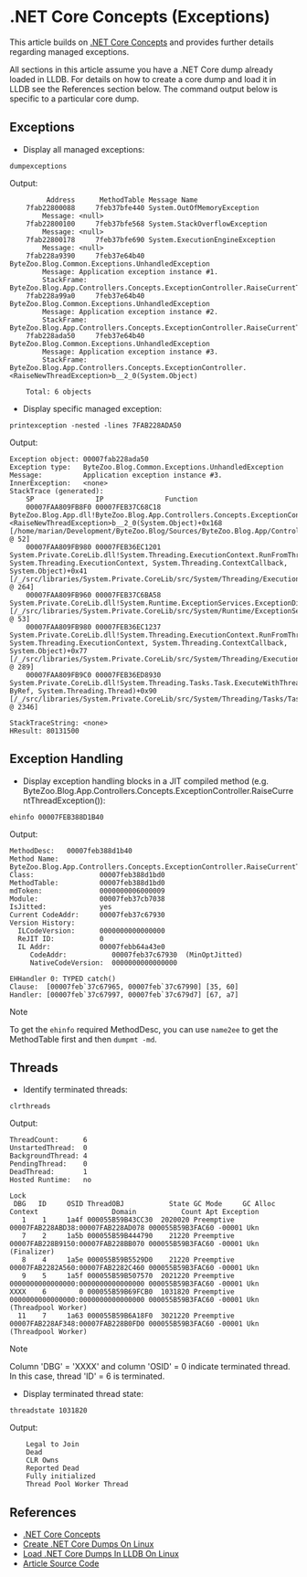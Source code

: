 # .NET Core Concepts (Exceptions)

This article builds on [.NET Core Concepts](./.NET%20Core%20Concepts%20(Summary).md) and provides further details regarding managed exceptions.

All sections in this article assume you have a .NET Core dump already loaded in LLDB. For details on how to create a core dump and load it in LLDB see the References section below. The command output below is specific to a particular core dump.

## Exceptions

* Display all managed exceptions:

```
dumpexceptions
```

Output:
```
         Address      MethodTable Message Name
    7fab22800088     7feb37bfe440 System.OutOfMemoryException
        Message: <null>
    7fab22800100     7feb37bfe568 System.StackOverflowException
        Message: <null>
    7fab22800178     7feb37bfe690 System.ExecutionEngineException
        Message: <null>
    7fab228a9390     7feb37e64b40 ByteZoo.Blog.Common.Exceptions.UnhandledException
        Message: Application exception instance #1.
        StackFrame: ByteZoo.Blog.App.Controllers.Concepts.ExceptionController.RaiseCurrentThreadException(System.String)
    7fab228a99a0     7feb37e64b40 ByteZoo.Blog.Common.Exceptions.UnhandledException
        Message: Application exception instance #2.
        StackFrame: ByteZoo.Blog.App.Controllers.Concepts.ExceptionController.RaiseCurrentThreadException(System.String)
    7fab228ada50     7feb37e64b40 ByteZoo.Blog.Common.Exceptions.UnhandledException
        Message: Application exception instance #3.
        StackFrame: ByteZoo.Blog.App.Controllers.Concepts.ExceptionController.<RaiseNewThreadException>b__2_0(System.Object)

    Total: 6 objects
```

* Display specific managed exception:

```
printexception -nested -lines 7FAB228ADA50
```

Output:
```
Exception object: 00007fab228ada50
Exception type:   ByteZoo.Blog.Common.Exceptions.UnhandledException
Message:          Application exception instance #3.
InnerException:   <none>
StackTrace (generated):
    SP               IP               Function
    00007FAA809FB8F0 00007FEB37C68C18 ByteZoo.Blog.App.dll!ByteZoo.Blog.App.Controllers.Concepts.ExceptionController.<RaiseNewThreadException>b__2_0(System.Object)+0x168 [/home/marian/Development/ByteZoo.Blog/Sources/ByteZoo.Blog.App/Controllers/Concepts/ExceptionController.cs @ 52]
    00007FAA809FB980 00007FEB36EC1201 System.Private.CoreLib.dll!System.Threading.ExecutionContext.RunFromThreadPoolDispatchLoop(System.Threading.Thread, System.Threading.ExecutionContext, System.Threading.ContextCallback, System.Object)+0x41 [/_/src/libraries/System.Private.CoreLib/src/System/Threading/ExecutionContext.cs @ 264]
    00007FAA809FB960 00007FEB37C6BA58 System.Private.CoreLib.dll!System.Runtime.ExceptionServices.ExceptionDispatchInfo.Throw()+0x38 [/_/src/libraries/System.Private.CoreLib/src/System/Runtime/ExceptionServices/ExceptionDispatchInfo.cs @ 53]
    00007FAA809FB980 00007FEB36EC1237 System.Private.CoreLib.dll!System.Threading.ExecutionContext.RunFromThreadPoolDispatchLoop(System.Threading.Thread, System.Threading.ExecutionContext, System.Threading.ContextCallback, System.Object)+0x77 [/_/src/libraries/System.Private.CoreLib/src/System/Threading/ExecutionContext.cs @ 289]
    00007FAA809FB9C0 00007FEB36ED8930 System.Private.CoreLib.dll!System.Threading.Tasks.Task.ExecuteWithThreadLocal(System.Threading.Tasks.Task ByRef, System.Threading.Thread)+0x90 [/_/src/libraries/System.Private.CoreLib/src/System/Threading/Tasks/Task.cs @ 2346]

StackTraceString: <none>
HResult: 80131500
```

## Exception Handling

* Display exception handling blocks in a JIT compiled method (e.g. ByteZoo.Blog.App.Controllers.Concepts.ExceptionController.RaiseCurrentThreadException()):

```
ehinfo 00007FEB388D1B40
```

Output:
```
MethodDesc:   00007feb388d1b40
Method Name:          ByteZoo.Blog.App.Controllers.Concepts.ExceptionController.RaiseCurrentThreadException(System.String)
Class:                00007feb388d1bd0
MethodTable:          00007feb388d1bd0
mdToken:              0000000006000009
Module:               00007feb37cb7038
IsJitted:             yes
Current CodeAddr:     00007feb37c67930
Version History:
  ILCodeVersion:      0000000000000000
  ReJIT ID:           0
  IL Addr:            00007febb64a43e0
     CodeAddr:           00007feb37c67930  (MinOptJitted)
     NativeCodeVersion:  0000000000000000

EHHandler 0: TYPED catch() 
Clause:  [00007feb`37c67965, 00007feb`37c67990] [35, 60]
Handler: [00007feb`37c67997, 00007feb`37c679d7] [67, a7]
```

> [!NOTE]
> To get the `ehinfo` required MethodDesc, you can use `name2ee` to get the MethodTable first and then `dumpmt -md`.

## Threads

* Identify terminated threads:

```
clrthreads
```

Output:
```
ThreadCount:      6
UnstartedThread:  0
BackgroundThread: 4
PendingThread:    0
DeadThread:       1
Hosted Runtime:   no
                                                                                                            Lock  
 DBG   ID     OSID ThreadOBJ           State GC Mode     GC Alloc Context                  Domain           Count Apt Exception
   1    1     1a4f 000055B59B43CC30  2020020 Preemptive  00007FAB228ABD38:00007FAB228AD078 000055B59B3FAC60 -00001 Ukn 
   7    2     1a5b 000055B59B444790    21220 Preemptive  00007FAB228B9150:00007FAB228BB070 000055B59B3FAC60 -00001 Ukn (Finalizer) 
   8    4     1a5e 000055B59B5529D0    21220 Preemptive  00007FAB2282A560:00007FAB2282C460 000055B59B3FAC60 -00001 Ukn 
   9    5     1a5f 000055B59B507570  2021220 Preemptive  0000000000000000:0000000000000000 000055B59B3FAC60 -00001 Ukn 
XXXX    6        0 000055B59B69FCB0  1031820 Preemptive  0000000000000000:0000000000000000 000055B59B3FAC60 -00001 Ukn (Threadpool Worker) 
  11    7     1a63 000055B59B6A18F0  3021220 Preemptive  00007FAB228AF348:00007FAB228B0FD0 000055B59B3FAC60 -00001 Ukn (Threadpool Worker) 
```

> [!NOTE]
> Column 'DBG' = 'XXXX' and column 'OSID' = 0 indicate terminated thread. In this case, thread 'ID' = 6 is terminated.

* Display terminated thread state:

```
threadstate 1031820
```

Output:
```
    Legal to Join
    Dead
    CLR Owns
    Reported Dead
    Fully initialized
    Thread Pool Worker Thread
```

## References

* [.NET Core Concepts](./.NET%20Core%20Concepts%20(Summary).md)
* [Create .NET Core Dumps On Linux](./Create%20.NET%20Core%20Dumps%20On%20Linux.md)
* [Load .NET Core Dumps In LLDB On Linux](./Load%20.NET%20Core%20Dumps%20In%20LLDB%20On%20Linux.md)
* [Article Source Code](/Sources)

<!--- Category = .NET Concepts, Tags = .NET Core, .NET Concepts, Linux --->